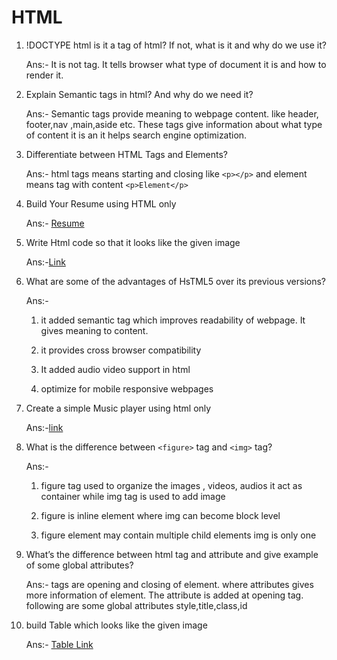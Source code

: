# HTML

1.  !DOCTYPE html is it a tag of html? If not, what is it and why do we use it?

    Ans:- It is not tag. It tells browser what type of document it is and how to render it.

2.  Explain Semantic tags in html? And why do we need it?

    Ans:- Semantic tags provide meaning to webpage content. like header, footer,nav ,main,aside etc. These tags give information about what type of content it is an it helps search engine optimization.

3.  Differentiate between HTML Tags and Elements?

    Ans:- html tags means starting and closing like `<p></p>`
    and element means tag with content
    `<p>Element</p>`

4.  Build Your Resume using HTML only

    Ans:- [Resume](resume.html)

5.  Write Html code so that it looks like the given image

    Ans:-[Link](image.html)

6.  What are some of the advantages of HsTML5 over its previous versions?

    Ans:-

    1. it added semantic tag which improves readability of webpage. It gives meaning to content.

    2. it provides cross browser compatibility

    3. It added audio video support in html

    4. optimize for mobile responsive webpages

7.  Create a simple Music player using html only

    Ans:-[link](audio.wav)

8.  What is the difference between `<figure>` tag and `<img>` tag?

    Ans:-

    1. figure tag used to organize the images , videos, audios it act as container while img tag is used to add image

    2. figure is inline element where img can become block level

    3. figure element may contain multiple child elements img is only one

9.  What’s the difference between html tag and attribute and give example of some
    global attributes?

    Ans:- tags are opening and closing of element. where attributes gives more information of element. The attribute is added at opening tag.
        following are some global attributes
        style,title,class,id

10. build Table which looks like the given image

    Ans:- [Table Link](table.html)
